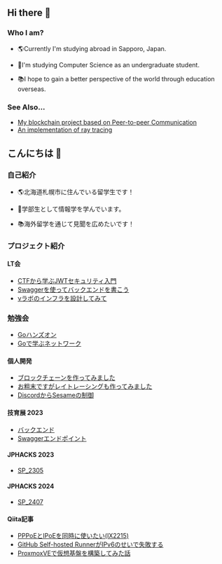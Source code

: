 ## Hi there 👋

### Who I am?

 - 🌎Currently I'm studying abroad in Sapporo, Japan.

 - 🌱I'm studying Computer Science as an undergraduate student. 

 - 📚I hope to gain a better perspective of the world through education overseas.

### See Also...

 - [My blockchain project based on Peer-to-peer Communication](https://github.com/FRESH-SHIN/P2PBlockchain)
 - [An implementation of ray tracing](https://github.com/FRESH-SHIN/RayTracing)

## こんにちは 👋

### 自己紹介

 - 🌎北海道札幌市に住んでいる留学生です！

 - 🌱学部生として情報学を学んでいます。

 - 📚海外留学を通じて見聞を広めたいです！

### プロジェクト紹介

#### LT会
 - [CTFから学ぶJWTセキュリティ入門](https://docs.google.com/presentation/d/1itwvXrY8SFh2HJgLfylXFbT_h7fxnJLndXshRD70u0k/edit?usp=sharing)
 - [Swaggerを使ってバックエンドを書こう](https://docs.google.com/presentation/d/1eXipLdID5R0AhAQ2KLQNvCTL6c9ifEs50Z9pvmXKTwI/edit?usp=sharing)
 - [νラボのインフラを設計してみて](https://docs.google.com/presentation/d/1dZVGcYBQG7ZVCUMTDtwmJDEnpDMmIqmQfepPsVMpRj4/edit?usp=sharing)
### 勉強会
 - [Goハンズオン](https://docs.google.com/presentation/d/1sCqizmZ2iKSC1JjV7mHJDspymdp7T4JGmRsQC0Fz1JI/edit?usp=sharing)
 - [Goで学ぶネットワーク](https://docs.google.com/presentation/d/1x0SZAG9Wd77Hx-8RJMtkqE_ixppp9cX-tNK_EzP0LzU/edit?usp=sharing)
#### 個人開発
 - [ブロックチェーンを作ってみました](https://github.com/FRESH-SHIN/P2PBlockchain)
 - [お粗末ですがレイトレーシングも作ってみました](https://github.com/FRESH-SHIN/RayTracing)
 - [DiscordからSesameの制御](https://github.com/FRESH-SHIN/DiscordSesameBot)
#### 技育展 2023
 - [バックエンド](https://github.com/kattakke/backend)
 - [Swaggerエンドポイント](https://github.com/kattakke/backend)
#### JPHACKS 2023
 - [SP_2305](https://github.com/jphacks/SP_2305)
#### JPHACKS 2024
 - [SP_2407](https://github.com/jphacks/sp_2407)
#### Qiita記事
 - [PPPoEとIPoEを同時に使いたい(IX2215)](https://qiita.com/FRESH-SHIN/items/51368286d079b66a4c06)
 - [GitHub Self-hosted RunnerがIPv6のせいで失敗する](https://qiita.com/FRESH-SHIN/items/04b6ac741e586b23a8b3)
 - [ProxmoxVEで仮想基盤を構築してみた話](https://qiita.com/FRESH-SHIN/items/c269a2efef9fb31c2f82)
<!--
**FRESH-SHIN/FRESH-SHIN** is a ✨ _special_ ✨ repository because its `README.md` (this file) appears on your GitHub profile.

Here are some ideas to get you started:

- 🔭 I’m currently working on ...
- 🌱 I’m currently learning ...
- 👯 I’m looking to collaborate on ...
- 🤔 I’m looking for help with ...
- 💬 Ask me about ...
- 📫 How to reach me: ...
- 😄 Pronouns: ...
- ⚡ Fun fact: ...
-->
